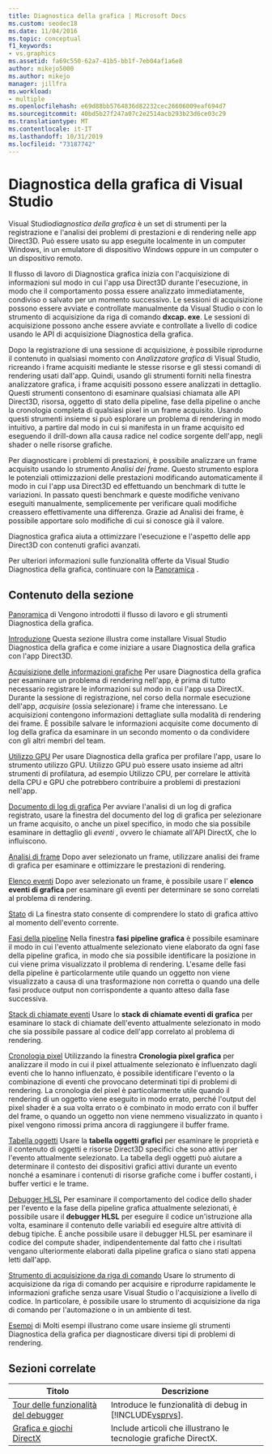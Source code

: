```yaml
---
title: Diagnostica della grafica | Microsoft Docs
ms.custom: seodec18
ms.date: 11/04/2016
ms.topic: conceptual
f1_keywords:
- vs.graphics
ms.assetid: fa69c550-62a7-41b5-bb1f-7eb04af1a6e8
author: mikejo5000
ms.author: mikejo
manager: jillfra
ms.workload:
- multiple
ms.openlocfilehash: e69d88bb5764836d82232cec26606009eaf694d7
ms.sourcegitcommit: 40bd5b27f247a07c2e2514acb293b23d6ce03c29
ms.translationtype: MT
ms.contentlocale: it-IT
ms.lasthandoff: 10/31/2019
ms.locfileid: "73187742"
---
```

# <a name="visual-studio-graphics-diagnostics"></a>Diagnostica della grafica di Visual Studio
Visual Studio*diagnostica della grafica* è un set di strumenti per la registrazione e l'analisi dei problemi di prestazioni e di rendering nelle app Direct3D. Può essere usato su app eseguite localmente in un computer Windows, in un emulatore di dispositivo Windows oppure in un computer o un dispositivo remoto.

 Il flusso di lavoro di Diagnostica grafica inizia con l'acquisizione di informazioni sul modo in cui l'app usa Direct3D durante l'esecuzione, in modo che il comportamento possa essere analizzato immediatamente, condiviso o salvato per un momento successivo. Le sessioni di acquisizione possono essere avviate e controllate manualmente da Visual Studio o con lo strumento di acquisizione da riga di comando **dxcap. exe**. Le sessioni di acquisizione possono anche essere avviate e controllate a livello di codice usando le API di acquisizione Diagnostica della grafica.

 Dopo la registrazione di una sessione di acquisizione, è possibile riprodurne il contenuto in qualsiasi momento con *Analizzatore grafica* di Visual Studio, ricreando i frame acquisiti mediante le stesse risorse e gli stessi comandi di rendering usati dall'app. Quindi, usando gli strumenti forniti nella finestra analizzatore grafica, i frame acquisiti possono essere analizzati in dettaglio. Questi strumenti consentono di esaminare qualsiasi chiamata alle API Direct3D, risorsa, oggetto di stato della pipeline, fase della pipeline o anche la cronologia completa di qualsiasi pixel in un frame acquisito. Usando questi strumenti insieme si può esplorare un problema di rendering in modo intuitivo, a partire dal modo in cui si manifesta in un frame acquisito ed eseguendo il drill-down alla causa radice nel codice sorgente dell'app, negli shader o nelle risorse grafiche.

 Per diagnosticare i problemi di prestazioni, è possibile analizzare un frame acquisito usando lo strumento *Analisi dei frame*. Questo strumento esplora le potenziali ottimizzazioni delle prestazioni modificando automaticamente il modo in cui l'app usa Direct3D ed effettuando un benchmark di tutte le variazioni. In passato questi benchmark e queste modifiche venivano eseguiti manualmente, semplicemente per verificare quali modifiche creassero effettivamente una differenza. Grazie ad Analisi dei frame, è possibile apportare solo modifiche di cui si conosce già il valore.

 Diagnostica grafica aiuta a ottimizzare l'esecuzione e l'aspetto delle app Direct3D con contenuti grafici avanzati.

 Per ulteriori informazioni sulle funzionalità offerte da Visual Studio Diagnostica della grafica, continuare con la [Panoramica](overview-of-visual-studio-graphics-diagnostics.md) .

## <a name="in-this-section"></a>Contenuto della sezione
 [Panoramica](overview-of-visual-studio-graphics-diagnostics.md) di Vengono introdotti il flusso di lavoro e gli strumenti Diagnostica della grafica.

 [Introduzione](getting-started-with-visual-studio-graphics-diagnostics.md) Questa sezione illustra come installare Visual Studio Diagnostica della grafica e come iniziare a usare Diagnostica della grafica con l'app Direct3D.

 [Acquisizione delle informazioni grafiche](capturing-graphics-information.md) Per usare Diagnostica della grafica per esaminare un problema di rendering nell'app, è prima di tutto necessario registrare le informazioni sul modo in cui l'app usa DirectX. Durante la sessione di registrazione, nel corso della normale esecuzione dell'app, *acquisire* (ossia selezionare) i frame che interessano. Le acquisizioni contengono informazioni dettagliate sulla modalità di rendering dei frame. È possibile salvare le informazioni acquisite come documento di log della grafica da esaminare in un secondo momento o da condividere con gli altri membri del team.

 [Utilizzo GPU](../../profiling/gpu-usage.md) Per usare Diagnostica della grafica per profilare l'app, usare lo strumento utilizzo GPU. Utilizzo GPU può essere usato insieme ad altri strumenti di profilatura, ad esempio Utilizzo CPU, per correlare le attività della CPU e GPU che potrebbero contribuire a problemi di prestazioni nell'app.

 [Documento di log di grafica](graphics-log-document.md) Per avviare l'analisi di un log di grafica registrato, usare la finestra del documento del log di grafica per selezionare un frame acquisito, o anche un pixel specifico, in modo che sia possibile esaminare in dettaglio gli *eventi* , ovvero le chiamate all'API DirectX, che lo influiscono.

 [Analisi di frame](graphics-frame-analysis.md) Dopo aver selezionato un frame, utilizzare analisi dei frame di grafica per esaminare e ottimizzare le prestazioni di rendering.

 [Elenco eventi](graphics-event-list.md) Dopo aver selezionato un frame, è possibile usare l' **elenco eventi di grafica** per esaminare gli eventi per determinare se sono correlati al problema di rendering.

 [Stato](graphics-state.md) di La finestra stato consente di comprendere lo stato di grafica attivo al momento dell'evento corrente.

 [Fasi della pipeline](graphics-pipeline-stages.md) Nella finestra **fasi pipeline grafica** è possibile esaminare il modo in cui l'evento attualmente selezionato viene elaborato da ogni fase della pipeline grafica, in modo che sia possibile identificare la posizione in cui viene prima visualizzato il problema di rendering. L'esame delle fasi della pipeline è particolarmente utile quando un oggetto non viene visualizzato a causa di una trasformazione non corretta o quando una delle fasi produce output non corrispondente a quanto atteso dalla fase successiva.

 [Stack di chiamate eventi](graphics-event-call-stack.md) Usare lo **stack di chiamate eventi di grafica** per esaminare lo stack di chiamate dell'evento attualmente selezionato in modo che sia possibile passare al codice dell'app correlato al problema di rendering.

 [Cronologia pixel](graphics-pixel-history.md) Utilizzando la finestra **Cronologia pixel grafica** per analizzare il modo in cui il pixel attualmente selezionato è influenzato dagli eventi che lo hanno influenzato, è possibile identificare l'evento o la combinazione di eventi che provocano determinati tipi di problemi di rendering. La cronologia del pixel è particolarmente utile quando il rendering di un oggetto viene eseguito in modo errato, perché l'output del pixel shader è a sua volta errato o è combinato in modo errato con il buffer del frame, o quando un oggetto non viene nemmeno visualizzato in quanto i pixel vengono rimossi prima ancora di raggiungere il buffer frame.

 [Tabella oggetti](graphics-object-table.md) Usare la **tabella oggetti grafici** per esaminare le proprietà e il contenuto di oggetti e risorse Direct3D specifici che sono attivi per l'evento attualmente selezionato. La tabella degli oggetti può aiutare a determinare il contesto dei dispositivi grafici attivi durante un evento nonché a esaminare i contenuti di risorse grafiche come i buffer costanti, i buffer vertici e le trame.

 [Debugger HLSL](hlsl-shader-debugger.md) Per esaminare il comportamento del codice dello shader per l'evento e la fase della pipeline grafica attualmente selezionati, è possibile usare il **debugger HLSL** per eseguire il codice un'istruzione alla volta, esaminare il contenuto delle variabili ed eseguire altre attività di debug tipiche. È anche possibile usare il debugger HLSL per esaminare il codice del compute shader, indipendentemente dal fatto che i risultati vengano ulteriormente elaborati dalla pipeline grafica o siano stati appena letti dall'app.

 [Strumento di acquisizione da riga di comando](command-line-capture-tool.md) Usare lo strumento di acquisizione da riga di comando per acquisire e riprodurre rapidamente le informazioni grafiche senza usare Visual Studio o l'acquisizione a livello di codice. In particolare, è possibile usare lo strumento di acquisizione da riga di comando per l'automazione o in un ambiente di test.

 [Esempi](graphics-diagnostics-examples.md) di Molti esempi illustrano come usare insieme gli strumenti Diagnostica della grafica per diagnosticare diversi tipi di problemi di rendering.

## <a name="related-sections"></a>Sezioni correlate

| Titolo | Descrizione |
| - | - |
| [Tour delle funzionalità del debugger](../debugger-feature-tour.md) | Introduce le funzionalità di debug in [!INCLUDE[vsprvs](../../code-quality/includes/vsprvs_md.md)]. |
| [Grafica e giochi DirectX](/windows/win32/directx) | Include articoli che illustrano le tecnologie grafiche DirectX. |
